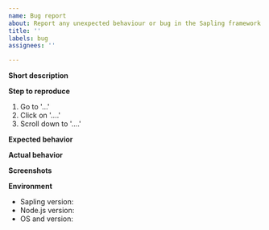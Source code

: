 ```yaml
---
name: Bug report
about: Report any unexpected behaviour or bug in the Sapling framework itself
title: ''
labels: bug
assignees: ''

---
```


<!-- PLEASE NOTE: Before submitting a bug, please make sure it is indeed a bug in the Sapling framework itself, and not in the app you're building with it -->

**Short description**
<!-- In a few words, what is this bug about? -->

**Step to reproduce**
1. Go to '...'
2. Click on '....'
3. Scroll down to '....'

**Expected behavior**
<!-- What should happen? -->

**Actual behavior**
<!-- What's happening instead? -->

**Screenshots**
<!-- If applicable, add screenshots to help explain your problem. -->

**Environment**
 - Sapling version: 
 - Node.js version: 
 - OS and version:
